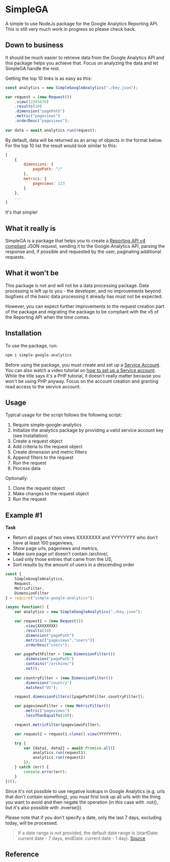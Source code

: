 
# SimpleGA
A simple to use NodeJs package for the Google Analytics Reporting API.
This is still very much work in progress so please check back.

## Down to business
It should be much easier to retrieve data from the Google Analytics API and this package helps you achieve that. Focus on analyzing the data and let SimpleGA handle the rest.

Getting the top 10 links is as easy as this:

```JavaScript
const analytics = new SimpleGoogleAnalytics("./key.json");

var request = (new Request())
	.view(12345678)
	.results(10)
	.dimension("pagePath")
	.metric("pageviews")
	.orderDesc("pageviews");
	
var data = await analytics.run(request);
```	

By default, data will be returned as an array of objects in the format below. For the top 10 list the result would look similar to this:

```JavaScript
[
	{
		dimensions: {
			pagePath: "/"
		},
		metrics: {
			pageviews: 123
		}
	},
	...
]
```
It's that simple!
## What it really is
SimpleGA is a package that helps you to create a [Reporting API v4 compliant](https://developers.google.com/analytics/devguides/reporting/core/v4/rest/v4/reports/batchGet) JSON request,  sending it to the Google Analytics API, parsing the response and, if possible and requested by the user, paginating additional requests.
## What it won't be
This package is not and will not be a data processing package. Data processing is left up to you - the developer, and no improvements beyond bugfixes of the basic data processing it already has must not be expected.

However, you can expect further improvements to the request creation part of the package and migrating the package to be compliant with the v5 of the Reporting API when the time comes.
## Installation
To use the package, run:
```JavaScript
npm i simple-google-analytics
```
Before using the package, you must create and set up a [Service Account](https://developers.google.com/identity/protocols/OAuth2ServiceAccount). You can also watch a video tutorial on [how to set up a Service account](https://www.youtube.com/watch?v=r6cWB0xnOwE). While the title says it's a PHP tutorial, it doesn't really matter because you won't be using PHP anyway. Focus on the account creation and granting read access to the service account.
## Usage
Typical usage for the script follows the following script:
1) Require simple-google-analytics
2) Initialize the analytics package by providing a valid service account key (see Installation)
3) Create a request object
4) Add criteria to the request object
5) Create dimension and metric filters
6) Append filters to the request
7) Run the request
8) Process data

Optionally:
1) Clone the request object
2) Make changes to the request object
3) Run the request

## Example #1
**Task**
* Return all pages of two views XXXXXXXX and YYYYYYYY who don't have at least 100 pageviews,
* Show page urls, pageviews and metrics,
* Make sure page url doesn't contain /archive/,
* Load only those entries that came from the US,
* Sort results by the amount of users in a descending order

```JavaScript
const {
	SimpleGoogleAnalytics,
	Request,
	MetricFilter,
	DimensionFilter
} = require("simple-google-analytics");

(async function() {
	var analytics = new SimpleGoogleAnalytics("./key.json");

	var request1 = (new Request())
		.view(XXXXXXXX)
		.results(10)
		.dimension("pagePath")
		.metrics(["pageviews","users"])
		.orderDesc("users");

	var pagePathFilter = (new DimensionFilter())
		.dimension("pagePath")
		.contains("/archive/")
		.not();
	
	var countryFilter = (new DimensionFilter())
		.dimension("country")
		.matches("US");

	request.dimensionFilters([pagePathFilter,countryFilter]);

	var pageviewsFilter = (new MetricFilter())
		.metric("pageviews")
		.lessThanEqualTo(100);

	request.metricFilter(pageviewsFilter);

	var request2 = request1.clone().view(YYYYYYYY);

	try {
		var {data1, data2} = await Promise.all([
			analytics.run(request1),
			analytics.run(request2)
		]);
	} catch (err) {
		console.error(err);
	}
})();
```
Since it's not possible to use negative lookups in Google Analytics (e.g. urls that don't contain something), you must first look up all urls with the thing you want to avoid and then negate the operation (in this case with .not(), but it's also possible with .inverse())

Please note that if you don't specify a date, only the last 7 days, excluding today, will be processed.

> If a date range is not provided, the default date range is (startDate: current date - 7 days, endDate: current date - 1 day).
> [Source](https://developers.google.com/analytics/devguides/reporting/core/v4/rest/v4/reports/batchGet#ReportRequest.FIELDS)

## Reference